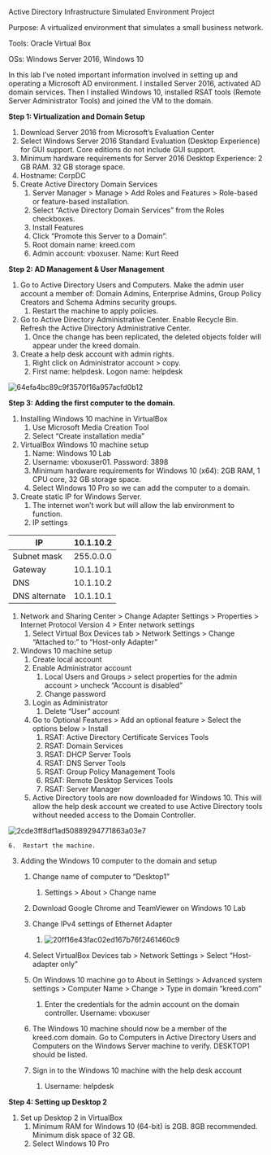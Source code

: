 Active Directory Infrastructure Simulated Environment Project

Purpose: A virtualized environment that simulates a small business network.

Tools: Oracle Virtual Box

OSs: Windows Server 2016, Windows 10

In this lab I’ve noted important information involved in setting up and operating a Microsoft AD environment. I installed Server 2016, activated AD domain services. Then I installed Windows 10, installed RSAT tools (Remote Server Administrator Tools) and joined the VM to the domain.

**Step 1: Virtualization and Domain Setup**

1.  Download Server 2016 from Microsoft’s Evaluation Center
2.  Select Windows Server 2016 Standard Evaluation (Desktop Experience) for GUI support. Core editions do not include GUI support.
3.  Minimum hardware requirements for Server 2016 Desktop Experience: 2 GB RAM. 32 GB storage space.
4.  Hostname: CorpDC
5.  Create Active Directory Domain Services
    1.  Server Manager \> Manage \> Add Roles and Features \> Role-based or feature-based installation.
    2.  Select “Active Directory Domain Services” from the Roles checkboxes.
    3.  Install Features
    4.  Click “Promote this Server to a Domain”.
    5.  Root domain name: kreed.com
    6.  Admin account: vboxuser. Name: Kurt Reed

**Step 2: AD Management & User Management**

1.  Go to Active Directory Users and Computers. Make the admin user account a member of: Domain Admins, Enterprise Admins, Group Policy Creators and Schema Admins security groups.
    1.  Restart the machine to apply policies.
2.  Go to Active Directory Administrative Center. Enable Recycle Bin. Refresh the Active Directory Administrative Center.
    1.  Once the change has been replicated, the deleted objects folder will appear under the kreed domain.
3.  Create a help desk account with admin rights.
    1.  Right click on Administrator account \> copy.
    2.  First name: helpdesk. Logon name: helpdesk

![64efa4bc89c9f3570f16a957acfd0b12](https://github.com/kurtis7/active-directory-project/assets/41877975/6128008b-a5db-48b7-9887-1b62cbf0739a)



**Step 3: Adding the first computer to the domain.**

1.  Installing Windows 10 machine in VirtualBox
    1.  Use Microsoft Media Creation Tool
    2.  Select “Create installation media”
2.  VirtualBox Windows 10 machine setup
    1.  Name: Windows 10 Lab
    2.  Username: vboxuser01. Password: 3898
    3.  Minimum hardware requirements for Windows 10 (x64): 2GB RAM, 1 CPU core, 32 GB storage space.
    4.  Select Windows 10 Pro so we can add the computer to a domain.
3.  Create static IP for Windows Server.
    1.  The internet won’t work but will allow the lab environment to function.
    2.  IP settings

| IP            | 10.1.10.2 |
|---------------|-----------|
| Subnet mask   | 255.0.0.0 |
| Gateway       | 10.1.10.1 |
| DNS           | 10.1.10.2 |
| DNS alternate | 10.1.10.1 |

1.  Network and Sharing Center \> Change Adapter Settings \> Properties \> Internet Protocol Version 4 \> Enter network settings
    1.  Select Virtual Box Devices tab \> Network Settings \> Change “Attached to:” to “Host-only Adapter”
2.  Windows 10 machine setup
    1.  Create local account
    2.  Enable Administrator account
        1.  Local Users and Groups \> select properties for the admin account \> uncheck “Account is disabled”
        2.  Change password
    3.  Login as Administrator
        1.  Delete “User” account
    4.  Go to Optional Features \> Add an optional feature \> Select the options below \> Install
        1.  RSAT: Active Directory Certificate Services Tools
        2.  RSAT: Domain Services
        3.  RSAT: DHCP Server Tools
        4.  RSAT: DNS Server Tools
        5.  RSAT: Group Policy Management Tools
        6.  RSAT: Remote Desktop Services Tools
        7.  RSAT: Server Manager
    5.  Active Directory tools are now downloaded for Windows 10. This will allow the help desk account we created to use Active Directory tools without needed access to the Domain Controller.

![2cde3ff8df1ad50889294771863a03e7](https://github.com/kurtis7/active-directory-project/assets/41877975/d359a918-e58e-4520-b28d-05e1434e0cc1)


    6.  Restart the machine.
3.  Adding the Windows 10 computer to the domain and setup
    1.  Change name of computer to “Desktop1”
        1.  Settings \> About \> Change name
    2.  Download Google Chrome and TeamViewer on Windows 10 Lab
    3.  Change IPv4 settings of Ethernet Adapter
        1.  ![20ff16e43fac02ed167b76f2461460c9](https://github.com/kurtis7/active-directory-project/assets/41877975/ea1b0a57-aa1c-4ee1-badd-c25e69bf7a1a)

    4.  Select VirtualBox Devices tab \> Network Settings \> Select “Host-adapter only”
    5.  On Windows 10 machine go to About in Settings \> Advanced system settings \> Computer Name \> Change \> Type in domain “kreed.com”
        1.  Enter the credentials for the admin account on the domain controller. Username: vboxuser
    6.  The Windows 10 machine should now be a member of the kreed.com domain. Go to Computers in Active Directory Users and Computers on the Windows Server machine to verify. DESKTOP1 should be listed.
    7.  Sign in to the Windows 10 machine with the help desk account
        1.  Username: helpdesk

**Step 4: Setting up Desktop 2**

1.  Set up Desktop 2 in VirtualBox
    1.  Minimum RAM for Windows 10 (64-bit) is 2GB. 8GB recommended. Minimum disk space of 32 GB.
    2.  Select Windows 10 Pro
